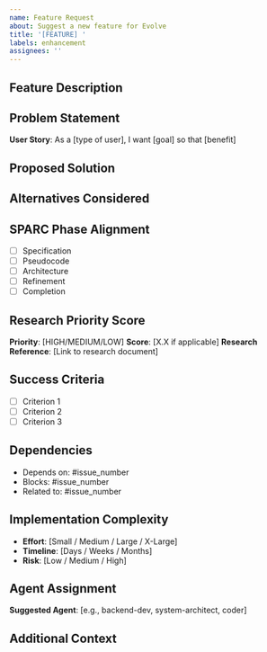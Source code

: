 ```yaml
---
name: Feature Request
about: Suggest a new feature for Evolve
title: '[FEATURE] '
labels: enhancement
assignees: ''
---
```


## Feature Description

<!-- Clear and concise description of the feature -->

## Problem Statement

<!-- What problem does this solve? Who is affected? -->

**User Story**: As a [type of user], I want [goal] so that [benefit]

## Proposed Solution

<!-- Describe how you envision this feature working -->

## Alternatives Considered

<!-- Describe alternative solutions or features you've considered -->

## SPARC Phase Alignment

<!-- Which SPARC phase does this relate to? -->

- [ ] Specification
- [ ] Pseudocode
- [ ] Architecture
- [ ] Refinement
- [ ] Completion

## Research Priority Score

<!-- If from research analysis, include priority score -->

**Priority**: [HIGH/MEDIUM/LOW]
**Score**: [X.X if applicable]
**Research Reference**: [Link to research document]

## Success Criteria

<!-- How will we know this feature is successful? -->

- [ ] Criterion 1
- [ ] Criterion 2
- [ ] Criterion 3

## Dependencies

<!-- What other features or systems does this depend on? -->

- Depends on: #issue_number
- Blocks: #issue_number
- Related to: #issue_number

## Implementation Complexity

<!-- Estimate implementation complexity -->

- **Effort**: [Small / Medium / Large / X-Large]
- **Timeline**: [Days / Weeks / Months]
- **Risk**: [Low / Medium / High]

## Agent Assignment

<!-- Which agent type would be best suited? -->

**Suggested Agent**: [e.g., backend-dev, system-architect, coder]

## Additional Context

<!-- Any other context, screenshots, or references -->
